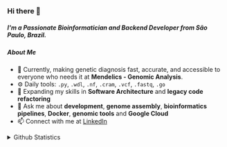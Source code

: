 ### Hi there 👋

##### I'm a Passionate Bioinformatician and Backend Developer from São Paulo, Brazil.

##### About Me

- 🏢 Currently, making genetic diagnosis fast, accurate, and accessible to everyone who needs it at **Mendelics - Genomic Analysis**.
- ⚙️ Daily tools: `.py`, `.wdl`, `.nf`, `.cram`, `.vcf`, `.fastq`, `.go`
- 🌱 Expanding my skills in **Software Architecture** and **legacy code refactoring**
- 💬 Ask me about **development**, **genome assembly**, **bioinformatics pipelines**, **Docker**, **genomic tools** and **Google Cloud**
- 📫 Connect with me at [LinkedIn](https://www.linkedin.com/in/lmtani/)

<details>
  <summary>Github Statistics</summary>

  ![Harsh's github stats](https://github-readme-stats.vercel.app/api?username=lmtani&hide=["issues"]&show_icons=true)
  

</details>
